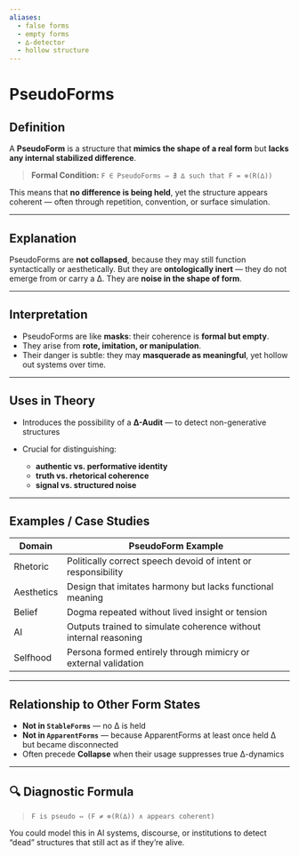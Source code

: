 ```yaml
---
aliases:
  - false forms
  - empty forms
  - ∆-detector
  - hollow structure
---
```



# PseudoForms

## Definition

A **PseudoForm** is a structure that **mimics the shape of a real form** but **lacks any internal stabilized difference**.

> **Formal Condition:**
> `F ∈ PseudoForms ⇔ ∄ ∆ such that F = ⊚(R(∆))`

This means that **no difference is being held**, yet the structure appears coherent — often through repetition, convention, or surface simulation.

---

## Explanation

PseudoForms are **not collapsed**, because they may still function syntactically or aesthetically.
But they are **ontologically inert** — they do not emerge from or carry a ∆.
They are **noise in the shape of form**.

---

## Interpretation

* PseudoForms are like **masks**: their coherence is **formal but empty**.
* They arise from **rote, imitation, or manipulation**.
* Their danger is subtle: they may **masquerade as meaningful**, yet hollow out systems over time.

---

## Uses in Theory

* Introduces the possibility of a **∆-Audit** — to detect non-generative structures
* Crucial for distinguishing:

  * **authentic vs. performative identity**
  * **truth vs. rhetorical coherence**
  * **signal vs. structured noise**

---

## Examples / Case Studies

| Domain     | PseudoForm Example                                               |
| ---------- | ---------------------------------------------------------------- |
| Rhetoric   | Politically correct speech devoid of intent or responsibility    |
| Aesthetics | Design that imitates harmony but lacks functional meaning        |
| Belief     | Dogma repeated without lived insight or tension                  |
| AI         | Outputs trained to simulate coherence without internal reasoning |
| Selfhood   | Persona formed entirely through mimicry or external validation   |

---

## Relationship to Other Form States

* **Not in `StableForms`** — no ∆ is held
* **Not in `ApparentForms`** — because ApparentForms at least once held ∆ but became disconnected
* Often precede **Collapse** when their usage suppresses true ∆-dynamics

---

## 🔍 Diagnostic Formula

> `F is pseudo ⇔ (F ≠ ⊚(R(∆)) ∧ appears coherent)`

You could model this in AI systems, discourse, or institutions to detect “dead” structures that still act as if they’re alive.
